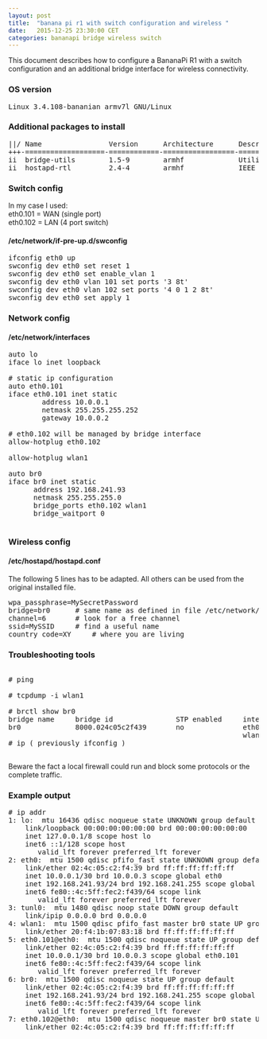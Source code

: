 ```yaml
---
layout: post
title:  "banana pi r1 with switch configuration and wireless "
date:   2015-12-25 23:30:00 CET
categories: bananapi bridge wireless switch
---
```


This document describes how to configure a BananaPi R1 with a switch configuration and an additional bridge interface for wireless connectivity. 

### OS version

<pre>
Linux 3.4.108-bananian armv7l GNU/Linux
</pre>

### Additional packages to install 

<pre>
||/ Name                Version      Architecture      Description
+++-===================-============-=================-==========================================================
ii  bridge-utils        1.5-9        armhf             Utilities for configuring the Linux Ethernet bridge
ii  hostapd-rtl         2.4-4        armhf             IEEE 802.11 AP, IEEE 802.1X/WPA/WPA2/EAP/RADIUS Authenticator
</pre>

### Switch config 

In my case I used: <br>
eth0.101 = WAN (single port) <br>
eth0.102 = LAN (4 port switch) <br>

#### /etc/network/if-pre-up.d/swconfig

<pre>
ifconfig eth0 up
swconfig dev eth0 set reset 1
swconfig dev eth0 set enable_vlan 1
swconfig dev eth0 vlan 101 set ports '3 8t'
swconfig dev eth0 vlan 102 set ports '4 0 1 2 8t'
swconfig dev eth0 set apply 1
</pre>

### Network config 

#### /etc/network/interfaces

<pre>
auto lo
iface lo inet loopback

# static ip configuration
auto eth0.101
iface eth0.101 inet static
        address 10.0.0.1
        netmask 255.255.255.252
        gateway 10.0.0.2

# eth0.102 will be managed by bridge interface
allow-hotplug eth0.102

allow-hotplug wlan1

auto br0
iface br0 inet static
      address 192.168.241.93
      netmask 255.255.255.0
      bridge_ports eth0.102 wlan1
      bridge_waitport 0

</pre> 

### Wireless config 

#### /etc/hostapd/hostapd.conf

The following 5 lines has to be adapted. All others can be used from the original installed file. 

<pre>
wpa_passphrase=MySecretPassword
bridge=br0 		# same name as defined in file /etc/network/interfaces
channel=6		# look for a free channel 
ssid=MySSID		# find a useful name 
country_code=XY 	# where you are living 
</pre>

### Troubleshooting tools

<pre>

# ping 

# tcpdump -i wlan1 

# brctl show br0
bridge name     bridge id               STP enabled     interfaces
br0             8000.024c05c2f439       no              eth0.102
                                                        wlan1
# ip ( previously ifconfig ) 

</pre> 

Beware the fact a local firewall could run and block some protocols or the complete traffic. 

### Example output 

<pre>
# ip addr
1: lo: <LOOPBACK,UP,LOWER_UP> mtu 16436 qdisc noqueue state UNKNOWN group default
    link/loopback 00:00:00:00:00:00 brd 00:00:00:00:00:00
    inet 127.0.0.1/8 scope host lo
    inet6 ::1/128 scope host
       valid_lft forever preferred_lft forever
2: eth0: <BROADCAST,MULTICAST,UP,LOWER_UP> mtu 1500 qdisc pfifo_fast state UNKNOWN group default qlen 1000
    link/ether 02:4c:05:c2:f4:39 brd ff:ff:ff:ff:ff:ff
    inet 10.0.0.1/30 brd 10.0.0.3 scope global eth0
    inet 192.168.241.93/24 brd 192.168.241.255 scope global eth0
    inet6 fe80::4c:5ff:fec2:f439/64 scope link
       valid_lft forever preferred_lft forever
3: tunl0: <NOARP> mtu 1480 qdisc noop state DOWN group default
    link/ipip 0.0.0.0 brd 0.0.0.0
4: wlan1: <BROADCAST,MULTICAST,UP,LOWER_UP> mtu 1500 qdisc pfifo_fast master br0 state UP group default qlen 1000
    link/ether 20:f4:1b:07:83:18 brd ff:ff:ff:ff:ff:ff
5: eth0.101@eth0: <BROADCAST,MULTICAST,UP,LOWER_UP> mtu 1500 qdisc noqueue state UP group default
    link/ether 02:4c:05:c2:f4:39 brd ff:ff:ff:ff:ff:ff
    inet 10.0.0.1/30 brd 10.0.0.3 scope global eth0.101
    inet6 fe80::4c:5ff:fec2:f439/64 scope link
       valid_lft forever preferred_lft forever
6: br0: <BROADCAST,MULTICAST,UP,LOWER_UP> mtu 1500 qdisc noqueue state UP group default
    link/ether 02:4c:05:c2:f4:39 brd ff:ff:ff:ff:ff:ff
    inet 192.168.241.93/24 brd 192.168.241.255 scope global br0
    inet6 fe80::4c:5ff:fec2:f439/64 scope link
       valid_lft forever preferred_lft forever
7: eth0.102@eth0: <BROADCAST,MULTICAST,UP,LOWER_UP> mtu 1500 qdisc noqueue master br0 state UP group default
    link/ether 02:4c:05:c2:f4:39 brd ff:ff:ff:ff:ff:ff
</pre>


